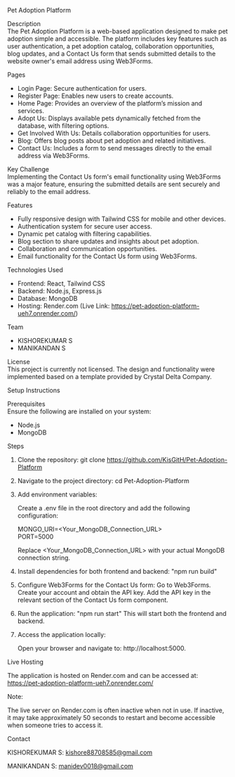 Pet Adoption Platform  

Description  
The Pet Adoption Platform is a web-based application designed to make pet adoption simple and accessible. The platform includes key features such as user authentication, a pet adoption catalog, collaboration opportunities, blog updates, and a Contact Us form that sends submitted details to the website owner's email address using Web3Forms.  

Pages  
- Login Page: Secure authentication for users.  
- Register Page: Enables new users to create accounts.  
- Home Page: Provides an overview of the platform’s mission and services.  
- Adopt Us: Displays available pets dynamically fetched from the database, with filtering options.  
- Get Involved With Us: Details collaboration opportunities for users.  
- Blog: Offers blog posts about pet adoption and related initiatives.  
- Contact Us: Includes a form to send messages directly to the email address via Web3Forms.  

Key Challenge  
Implementing the Contact Us form's email functionality using Web3Forms was a major feature, ensuring the submitted details are sent securely and reliably to the email address.  

Features  
- Fully responsive design with Tailwind CSS for mobile and other devices.  
- Authentication system for secure user access.  
- Dynamic pet catalog with filtering capabilities.  
- Blog section to share updates and insights about pet adoption.  
- Collaboration and communication opportunities.  
- Email functionality for the Contact Us form using Web3Forms.  

Technologies Used  
- Frontend: React, Tailwind CSS  
- Backend: Node.js, Express.js  
- Database: MongoDB  
- Hosting: Render.com (Live Link: https://pet-adoption-platform-ueh7.onrender.com/)  

Team  
- KISHOREKUMAR S
- MANIKANDAN S 

License  
This project is currently not licensed. The design and functionality were implemented based on a template provided by Crystal Delta Company.  

Setup Instructions  

Prerequisites  
Ensure the following are installed on your system:  
- Node.js  
- MongoDB  

Steps  

1. Clone the repository:   git clone https://github.com/KisGitH/Pet-Adoption-Platform  

2. Navigate to the project directory:   cd Pet-Adoption-Platform

3. Add environment variables:

   Create a .env file in the root directory and add the following configuration:
   
      MONGO_URI=<Your_MongoDB_Connection_URL>  
      PORT=5000
    
    Replace <Your_MongoDB_Connection_URL> with your actual MongoDB connection string.

6. Install dependencies for both frontend and backend:   "npm run build"

7. Configure Web3Forms for the Contact Us form:
    Go to Web3Forms.
    Create your account and obtain the API key.
    Add the API key in the relevant section of the Contact Us form component.

8. Run the application:   "npm run start" 
   This will start both the frontend and backend.

9. Access the application locally: 
   
   Open your browser and navigate to:   http://localhost:5000.

Live Hosting

   The application is hosted on Render.com and can be accessed at:   https://pet-adoption-platform-ueh7.onrender.com/

Note:

   The live server on Render.com is often inactive when not in use. If inactive, it may take approximately 50 seconds to restart and become accessible when someone tries to access it.


Contact

KISHOREKUMAR S: kishore88708585@gmail.com


MANIKANDAN S: manidev0018@gmail.com





